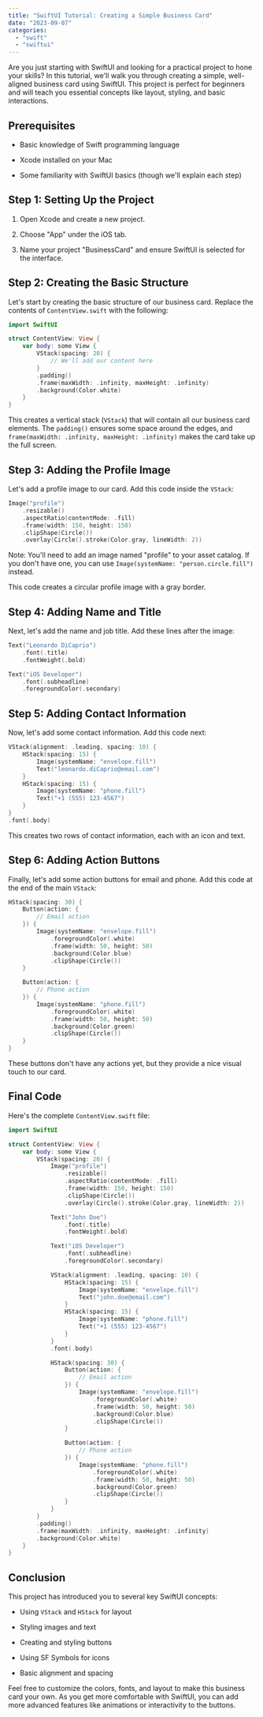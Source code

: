 ```yaml
---
title: "SwiftUI Tutorial: Creating a Simple Business Card"
date: "2023-09-07"
categories: 
  - "swift"
  - "swiftui"
---
```


Are you just starting with SwiftUI and looking for a practical project to hone your skills? In this tutorial, we'll walk you through creating a simple, well-aligned business card using SwiftUI. This project is perfect for beginners and will teach you essential concepts like layout, styling, and basic interactions.

## Prerequisites

- Basic knowledge of Swift programming language

- Xcode installed on your Mac

- Some familiarity with SwiftUI basics (though we'll explain each step)

## Step 1: Setting Up the Project

1. Open Xcode and create a new project.

3. Choose "App" under the iOS tab.

5. Name your project "BusinessCard" and ensure SwiftUI is selected for the interface.

## Step 2: Creating the Basic Structure

Let's start by creating the basic structure of our business card. Replace the contents of `ContentView.swift` with the following:

```swift
import SwiftUI

struct ContentView: View {
    var body: some View {
        VStack(spacing: 20) {
            // We'll add our content here
        }
        .padding()
        .frame(maxWidth: .infinity, maxHeight: .infinity)
        .background(Color.white)
    }
}
```

This creates a vertical stack (`VStack`) that will contain all our business card elements. The `padding()` ensures some space around the edges, and `frame(maxWidth: .infinity, maxHeight: .infinity)` makes the card take up the full screen.

## Step 3: Adding the Profile Image

Let's add a profile image to our card. Add this code inside the `VStack`:

```swift
Image("profile")
    .resizable()
    .aspectRatio(contentMode: .fill)
    .frame(width: 150, height: 150)
    .clipShape(Circle())
    .overlay(Circle().stroke(Color.gray, lineWidth: 2))
```

Note: You'll need to add an image named "profile" to your asset catalog. If you don't have one, you can use `Image(systemName: "person.circle.fill")` instead.

This code creates a circular profile image with a gray border.

## Step 4: Adding Name and Title

Next, let's add the name and job title. Add these lines after the image:

```swift
Text("Leonardo DiCaprio")
    .font(.title)
    .fontWeight(.bold)

Text("iOS Developer")
    .font(.subheadline)
    .foregroundColor(.secondary)
```

## Step 5: Adding Contact Information

Now, let's add some contact information. Add this code next:

```swift
VStack(alignment: .leading, spacing: 10) {
    HStack(spacing: 15) {
        Image(systemName: "envelope.fill")
        Text("leonardo.diCaprio@email.com")
    }
    HStack(spacing: 15) {
        Image(systemName: "phone.fill")
        Text("+1 (555) 123-4567")
    }
}
.font(.body)
```

This creates two rows of contact information, each with an icon and text.

## Step 6: Adding Action Buttons

Finally, let's add some action buttons for email and phone. Add this code at the end of the main `VStack`:

```swift
HStack(spacing: 30) {
    Button(action: {
        // Email action
    }) {
        Image(systemName: "envelope.fill")
            .foregroundColor(.white)
            .frame(width: 50, height: 50)
            .background(Color.blue)
            .clipShape(Circle())
    }

    Button(action: {
        // Phone action
    }) {
        Image(systemName: "phone.fill")
            .foregroundColor(.white)
            .frame(width: 50, height: 50)
            .background(Color.green)
            .clipShape(Circle())
    }
}
```

These buttons don't have any actions yet, but they provide a nice visual touch to our card.

## Final Code

Here's the complete `ContentView.swift` file:

```swift
import SwiftUI

struct ContentView: View {
    var body: some View {
        VStack(spacing: 20) {
            Image("profile")
                .resizable()
                .aspectRatio(contentMode: .fill)
                .frame(width: 150, height: 150)
                .clipShape(Circle())
                .overlay(Circle().stroke(Color.gray, lineWidth: 2))

            Text("John Doe")
                .font(.title)
                .fontWeight(.bold)

            Text("iOS Developer")
                .font(.subheadline)
                .foregroundColor(.secondary)

            VStack(alignment: .leading, spacing: 10) {
                HStack(spacing: 15) {
                    Image(systemName: "envelope.fill")
                    Text("john.doe@email.com")
                }
                HStack(spacing: 15) {
                    Image(systemName: "phone.fill")
                    Text("+1 (555) 123-4567")
                }
            }
            .font(.body)

            HStack(spacing: 30) {
                Button(action: {
                    // Email action
                }) {
                    Image(systemName: "envelope.fill")
                        .foregroundColor(.white)
                        .frame(width: 50, height: 50)
                        .background(Color.blue)
                        .clipShape(Circle())
                }

                Button(action: {
                    // Phone action
                }) {
                    Image(systemName: "phone.fill")
                        .foregroundColor(.white)
                        .frame(width: 50, height: 50)
                        .background(Color.green)
                        .clipShape(Circle())
                }
            }
        }
        .padding()
        .frame(maxWidth: .infinity, maxHeight: .infinity)
        .background(Color.white)
    }
}
```

## Conclusion

This project has introduced you to several key SwiftUI concepts:

- Using `VStack` and `HStack` for layout

- Styling images and text

- Creating and styling buttons

- Using SF Symbols for icons

- Basic alignment and spacing

Feel free to customize the colors, fonts, and layout to make this business card your own. As you get more comfortable with SwiftUI, you can add more advanced features like animations or interactivity to the buttons.
